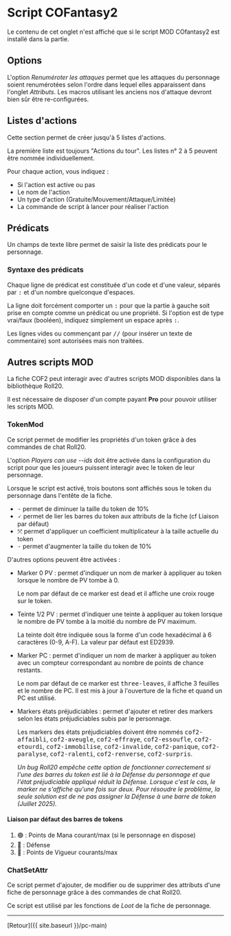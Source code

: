 # Script COFantasy2

Le contenu de cet onglet n'est affiché que si le script MOD COfantasy2 est installé dans la partie.

## Options

L'option _Renuméroter les attaques_ permet que les attaques du personnage soient renumérotées selon l'ordre dans lequel elles apparaissent dans l'onglet _Attributs_. Les macros utilisant les anciens nos d'attaque devront bien sûr être re-configurées.

## Listes d'actions

Cette section permet de créer jusqu'à 5 listes d'actions.

La première liste est toujours "Actions du tour". Les listes n° 2 à 5 peuvent être nommée individuellement.

Pour chaque action, vous indiquez :
- Si l'action est active ou pas
- Le nom de l'action
- Un type d'action (Gratuite/Mouvement/Attaque/Limitée)
- La commande de script à lancer pour réaliser l'action

## Prédicats

Un champs de texte libre permet de saisir la liste des prédicats pour le personnage.

### Syntaxe des prédicats

Chaque ligne de prédicat est constituée d'un code et d'une valeur, séparés par <kbd>:</kbd> et d'un nombre quelconque d'espaces.

La ligne doit forcément comporter un <kbd>:</kbd> pour que la partie à gauche soit prise en compte comme un prédicat ou une propriété. Si l'option est de type vrai/faux (booléen), indiquez simplement un espace après <kbd>:</kbd>.

Les lignes vides ou commençant par <kbd>//</kbd> (pour insérer un texte de commentaire) sont autorisées mais non traitées.

## Autres scripts MOD

La fiche COF2 peut interagir avec d'autres scripts MOD disponibles dans la bibliothèque Roll20.

Il est nécessaire de disposer d'un compte payant <strong>Pro</strong> pour pouvoir utiliser les scripts MOD.

### TokenMod

Ce script permet de modifier les propriétés d'un token grâce à des commandes de chat Roll20.

L'option <em>Players can use --ids</em> doit être activée dans la configuration du script pour que les joueurs puissent interagir avec le token de leur personnage.

Lorsque le script est activé, trois boutons sont affichés sous le token du personnage dans l'entête de la fiche.
- <kbd>-</kbd> permet de diminuer la taille du token de 10%
- <kbd>🗸</kbd> permet de lier les barres du token aux attributs de la fiche (cf Liaison par défaut)
- <kbd>⤧</kbd> permet d'appliquer un coefficient multiplicateur à la taille actuelle du token
- <kbd>-</kbd> permet d'augmenter la taille du token de 10%

D'autres options peuvent être activées :
- Marker 0 PV : permet d'indiquer un nom de marker à appliquer au token lorsque le nombre de PV tombe à 0.
  
  Le nom par défaut de ce marker est <kbd>dead</kbd> et il affiche une croix rouge sur le token.

- Teinte 1/2 PV : permet d'indiquer une teinte à appliquer au token lorsque le nombre de PV tombe à la moitié du nombre de PV maximum.

  La teinte doit être indiquée sous la forme d'un code hexadécimal à 6 caractères (0-9, A-F). La valeur par défaut est ED2939.

- Marker PC : permet d'indiquer un nom de marker à appliquer au token avec un compteur correspondant au nombre de points de chance restants.

  Le nom par défaut de ce marker est <kbd>three-leaves</kbd>, il affiche 3 feuilles et le nombre de PC. Il est mis à jour à l'ouverture de la fiche et quand un PC est utilisé.

- Markers états préjudiciables : permet d'ajouter et retirer des markers selon les états préjudiciables subis par le personnage.

  Les markers des états préjudiciables doivent être nommés <kbd>cof2-affaibli</kbd>, <kbd>cof2-aveugle</kbd>, <kbd>cof2-effraye</kbd>, <kbd>cof2-essoufle</kbd>, <kbd>cof2-etourdi</kbd>, <kbd>cof2-immobilise</kbd>, <kbd>cof2-invalide</kbd>, <kbd>cof2-panique</kbd>, <kbd>cof2-paralyse</kbd>, <kbd>cof2-ralenti</kbd>, <kbd>cof2-renverse</kbd>, <kbd>cof2-surpris</kbd>.

  <em>Un bug Roll20 empêche cette option de fonctionner correctement si l'une des barres du token est lié à la Défense du personnage et que l'état préjudiciable appliqué réduit la Défense. Lorsque c'est le cas, le marker ne s'affiche qu'une fois sur deux. Pour résoudre le problème, la seule solution est de ne pas assigner la Défense à une barre de token (Juillet 2025).</em>

#### Liaison par défaut des barres de tokens

1. 🟢 : Points de Mana courant/max (si le personnage en dispose)
2. 🔵 : Défense
3. 🔴 : Points de Vigueur courants/max

### ChatSetAttr

Ce script permet d'ajouter, de modifier ou de supprimer des attributs d'une fiche de personnage grâce à des commandes de chat Roll20.

Ce script est utilisé par les fonctions de _Loot_ de la fiche de personnage.

---

[Retour]({{ site.baseurl }}/pc-main)